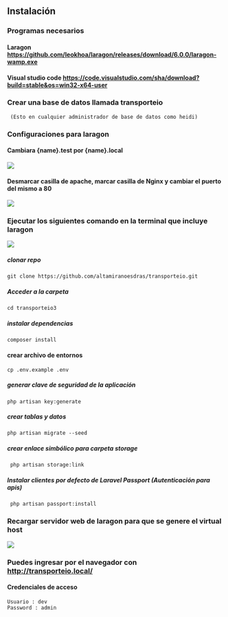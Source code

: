 ## Instalación

### Programas necesarios

#### Laragon https://github.com/leokhoa/laragon/releases/download/6.0.0/laragon-wamp.exe

#### Visual studio code  https://code.visualstudio.com/sha/download?build=stable&os=win32-x64-user

### Crear una base de datos llamada transporteio

     (Esto en cualquier administrador de base de datos como heidi)

### Configuraciones para laragon

#### Cambiara {name}.test por {name}.local
![](preferencias_larago1.png)

#### Desmarcar casilla de apache, marcar casilla de Nginx y cambiar el puerto del mismo a 80

![](preferencias_larago2.png)

### Ejecutar los siguientes comando en la terminal que incluye laragon

![](terminal_laragon.png)

##### clonar repo
    git clone https://github.com/altamiranoesdras/transporteio.git

##### Acceder a la carpeta
    cd transporteio3

##### instalar dependencias

    composer install 		

#### crear archivo de entornos

    cp .env.example .env   

##### generar clave de seguridad de la aplicación
    php artisan key:generate  

##### crear tablas y datos
    php artisan migrate --seed

##### crear enlace simbólico para carpeta storage
     php artisan storage:link

##### Instalar clientes por defecto de Laravel Passport (Autenticación para apis)
     php artisan passport:install

### Recargar servidor web de laragon para que se genere el virtual host

![](recargar_webserver_laragon.png)

### Puedes ingresar por el navegador con  http://transporteio.local/

#### Credenciales de acceso
    Usuario : dev
    Password : admin
 


